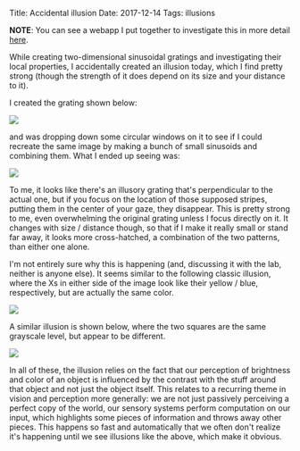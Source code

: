 Title: Accidental illusion
Date: 2017-12-14 
Tags: illusions

**NOTE**: You can see a webapp I put together to investigate this in
more detail [here](https://gitlab.com/billbrod/illusory-grating).

While creating two-dimensional sinusoidal gratings and investigating
their local properties, I accidentally created an illusion today, which
I find pretty strong (though the strength of it does depend on its size
and your distance to it).

I created the grating shown below:

![]({static}/images/grating-regular.png)

and was dropping down some circular windows on it to see if I could
recreate the same image by making a bunch of small sinusoids and
combining them. What I ended up seeing was:

![]({static}/images/grating-illusion.png)

To me, it looks like there's an illusory grating that's perpendicular to
the actual one, but if you focus on the location of those supposed
stripes, putting them in the center of your gaze, they disappear. This
is pretty strong to me, even overwhelming the original grating unless I
focus directly on it. It changes with size / distance though, so that if
I make it really small or stand far away, it looks more cross-hatched, a
combination of the two patterns, than either one alone.

I'm not entirely sure why this is happening (and, discussing it with the
lab, neither is anyone else). It seems similar to the following classic
illusion, where the Xs in either side of the image look like their
yellow / blue, respectively, but are actually the same color.

![]({static}/images/color-x-illusion.jpg)

A similar illusion is shown below, where the two squares are the same
grayscale level, but appear to be different.

![]({static}/images/brightness-illusion.png)

In all of these, the illusion relies on the fact that our perception of
brightness and color of an object is influenced by the contrast with the
stuff around that object and not just the object itself. This relates to
a recurring theme in vision and perception more generally: we are not
just passively perceiving a perfect copy of the world, our sensory
systems perform computation on our input, which highlights some pieces
of information and throws away other pieces. This happens so fast and
automatically that we often don't realize it's happening until we see
illusions like the above, which make it obvious.
